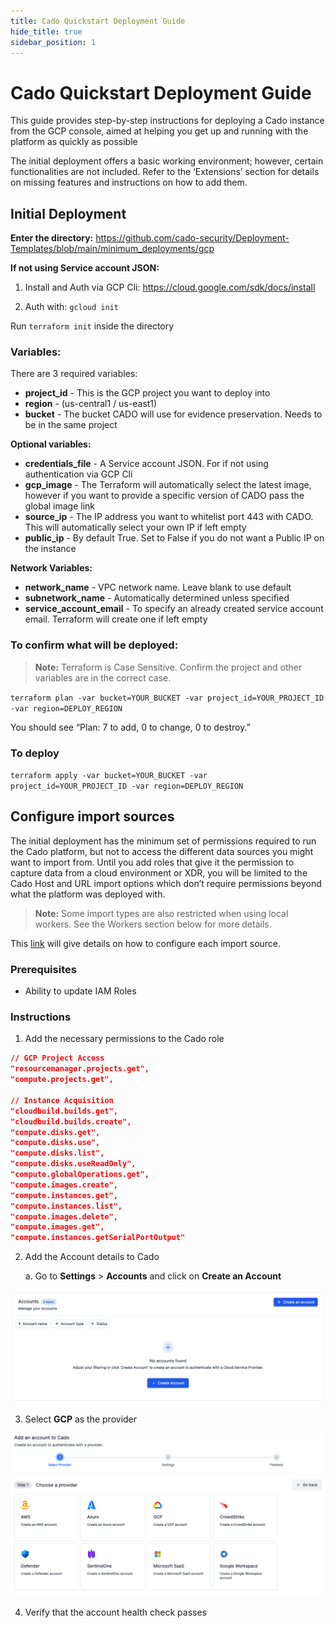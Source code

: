 ```yaml
---
title: Cado Quickstart Deployment Guide
hide_title: true
sidebar_position: 1
---
```


# Cado Quickstart Deployment Guide

This guide provides step-by-step instructions for deploying a Cado instance from the GCP console, aimed at helping you get up and running with the platform as quickly as possible

The initial deployment offers a basic working environment; however, certain functionalities are not included. Refer to the ‘Extensions’ section for details on missing features and instructions on how to add them.

## Initial Deployment

**Enter the directory:** 
https://github.com/cado-security/Deployment-Templates/blob/main/minimum_deployments/gcp

**If not using Service account JSON:** 
1. Install and Auth via GCP Cli: https://cloud.google.com/sdk/docs/install
   
2. Auth with: `gcloud init`

Run `terraform init` inside the directory

### Variables:
There are 3 required variables:  
- **project_id** - This is the GCP project you want to deploy into  
- **region** - (us-central1 / us-east1)  
- **bucket** - The bucket CADO will use for evidence preservation. Needs to be in the same project  

**Optional variables:**  
- **credentials_file** - A Service account JSON. For if not using authentication via GCP Cli  
- **gcp_image** - The Terraform will automatically select the latest image, however if you want to provide a specific version of CADO pass the global image link  
- **source_ip** - The IP address you want to whitelist port 443 with CADO. This will automatically select your own IP if left empty  
- **public_ip** - By default True. Set to False if you do not want a Public IP on the instance  

**Network Variables:**  
- **network_name** - VPC network name. Leave blank to use default  
- **subnetwork_name** - Automatically determined unless specified  
- **service_account_email** - To specify an already created service account email. Terraform will create one if left empty  

### To confirm what will be deployed:

> **Note:** Terraform is Case Sensitive. Confirm the project and other variables are in the correct case.

`terraform plan -var bucket=YOUR_BUCKET -var project_id=YOUR_PROJECT_ID -var region=DEPLOY_REGION`  

You should see “Plan: 7 to add, 0 to change, 0 to destroy.”

### To deploy

`terraform apply -var bucket=YOUR_BUCKET -var project_id=YOUR_PROJECT_ID -var region=DEPLOY_REGION`

## Configure import sources

The initial deployment has the minimum set of permissions required to run the Cado platform, but not to access the different data sources you might want to import from. Until you add roles that give it the permission to capture data from a cloud environment or XDR, you will be limited to the Cado Host and URL import options which don’t require permissions beyond what the platform was deployed with.

> **Note:** Some import types are also restricted when using local workers. See the Workers section below for more details.

This [link](https://docs.cadosecurity.com/cado/deploy/cross/adding-gcp) will give details on how to configure each import source.

### Prerequisites
- Ability to update IAM Roles

### Instructions

1. Add the necessary permissions to the Cado role

```json
// GCP Project Access
"resourcemanager.projects.get",
"compute.projects.get",

// Instance Acquisition
"cloudbuild.builds.get",
"cloudbuild.builds.create",
"compute.disks.get",
"compute.disks.use",
"compute.disks.list",
"compute.disks.useReadOnly",
"compute.globalOperations.get",
"compute.images.create",
"compute.instances.get",
"compute.instances.list",
"compute.images.delete",
"compute.images.get",
"compute.instances.getSerialPortOutput"
```
2. Add the Account details to Cado

   a. Go to **Settings** > **Accounts** and click on **Create an Account**

![Accounts](/img/gcp-empty-account.png)

3. Select **GCP** as the provider

![Provider](/img/gcp-provider-select.png)

4. Verify that the account health check passes




